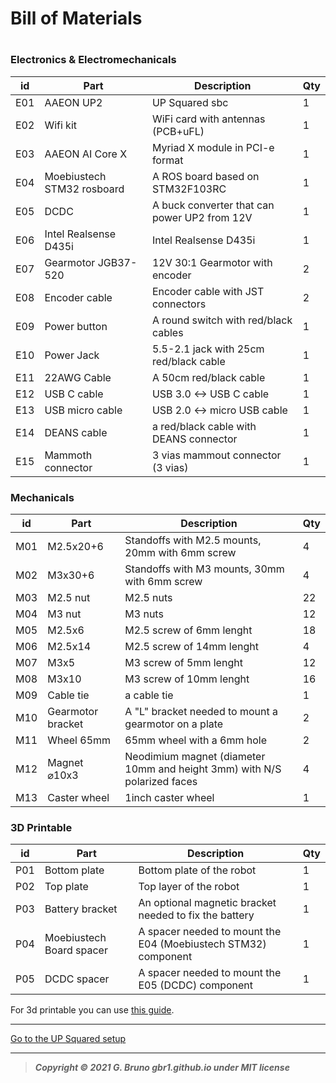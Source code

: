 # Bill of Materials

# 

### Electronics & Electromechanicals

| id  | Part                       | Description                                  | Qty |
| --- | -------------------------- | -------------------------------------------- | --- |
| E01 | AAEON UP2                  | UP Squared sbc                               | 1   |
| E02 | Wifi kit                   | WiFi card with antennas (PCB+uFL)            | 1   |
| E03 | AAEON AI Core X            | Myriad X module in PCI-e format              | 1   |
| E04 | Moebiustech STM32 rosboard | A ROS board based on STM32F103RC             | 1   |
| E05 | DCDC                       | A buck converter that can power UP2 from 12V | 1   |
| E06 | Intel Realsense D435i      | Intel Realsense D435i                        | 1   |
| E07 | Gearmotor JGB37-520        | 12V 30:1 Gearmotor with encoder              | 2   |
| E08 | Encoder cable              | Encoder cable with JST connectors            | 2   |
| E09 | Power button               | A round switch with red/black cables         | 1   |
| E10 | Power Jack                 | 5.5-2.1 jack with 25cm red/black cable       | 1   |
| E11 | 22AWG Cable                | A 50cm red/black cable                       | 1   |
| E12 | USB C cable                | USB 3.0 <-> USB C cable                      | 1   |
| E13 | USB micro cable            | USB 2.0 <-> micro USB cable                  | 1   |
| E14 | DEANS cable                | a red/black cable with DEANS connector       | 1   |
| E15 | Mammoth connector          | 3 vias mammout connector (3 vias)            | 1   |

### Mechanicals

| id  | Part              | Description                                                              | Qty |
| --- | ----------------- | ------------------------------------------------------------------------ | --- |
| M01 | M2.5x20+6         | Standoffs with M2.5 mounts, 20mm with 6mm screw                          | 4   |
| M02 | M3x30+6           | Standoffs with M3 mounts, 30mm with 6mm screw                            | 4   |
| M03 | M2.5 nut          | M2.5 nuts                                                                | 22  |
| M04 | M3 nut            | M3 nuts                                                                  | 12  |
| M05 | M2.5x6            | M2.5 screw of 6mm lenght                                                 | 18  |
| M06 | M2.5x14           | M2.5 screw of 14mm lenght                                                | 4   |
| M07 | M3x5              | M3 screw of 5mm lenght                                                   | 12  |
| M08 | M3x10             | M3 screw of 10mm lenght                                                  | 16  |
| M09 | Cable tie         | a cable tie                                                              | 1   |
| M10 | Gearmotor bracket | A "L" bracket needed to mount a gearmotor on a plate                     | 2   |
| M11 | Wheel 65mm        | 65mm wheel with a 6mm hole                                               | 2   |
| M12 | Magnet ⌀10x3      | Neodimium magnet (diameter 10mm and height 3mm) with N/S polarized faces | 4   |
| M13 | Caster wheel      | 1inch caster wheel                                                       | 1   |

### 3D Printable

| id  | Part                     | Description                                                    | Qty |
| --- | ------------------------ | -------------------------------------------------------------- | --- |
| P01 | Bottom plate             | Bottom plate of the robot                                      | 1   |
| P02 | Top plate                | Top layer of the robot                                         | 1   |
| P03 | Battery bracket          | An optional magnetic bracket needed to fix the battery         | 1   |
| P04 | Moebiustech Board spacer | A spacer needed to mount the E04 (Moebiustech STM32) component | 1   |
| P05 | DCDC spacer              | A spacer needed to mount the E05 (DCDC) component              | 1   |

For 3d printable you can use [this guide](../3d_print/readme.md).

---

[Go to the UP Squared setup](1_UP_Squared_setup.md)

---

> ***Copyright © 2021 G. Bruno gbr1.github.io under MIT license***
